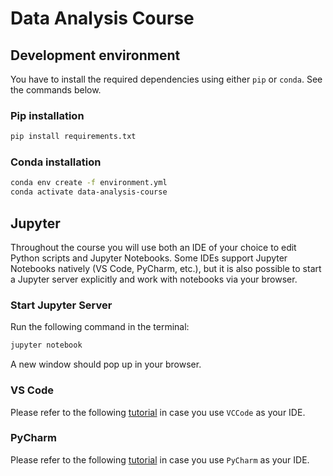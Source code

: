 # Data Analysis Course

## Development environment

You have to install the required dependencies using either `pip` or `conda`. See the commands below.

### Pip installation

```bash
pip install requirements.txt
```

### Conda installation

```bash
conda env create -f environment.yml
conda activate data-analysis-course
```

## Jupyter

Throughout the course you will use both an IDE of your choice to edit Python scripts and Jupyter Notebooks. Some IDEs support Jupyter Notebooks natively (VS Code, PyCharm, etc.), but it is also possible to start a Jupyter server explicitly and work with notebooks via your browser.

### Start Jupyter Server

Run the following command in the terminal:
```bash
jupyter notebook
```
A new window should pop up in your browser.

### VS Code

Please refer to the following [tutorial](https://code.visualstudio.com/docs/datascience/jupyter-notebooks) in case you use `VCCode` as your IDE.

### PyCharm

Please refer to the following [tutorial](https://www.jetbrains.com/help/pycharm/jupyter-notebook-support.html#tool-windows) in case you use `PyCharm` as your IDE.

